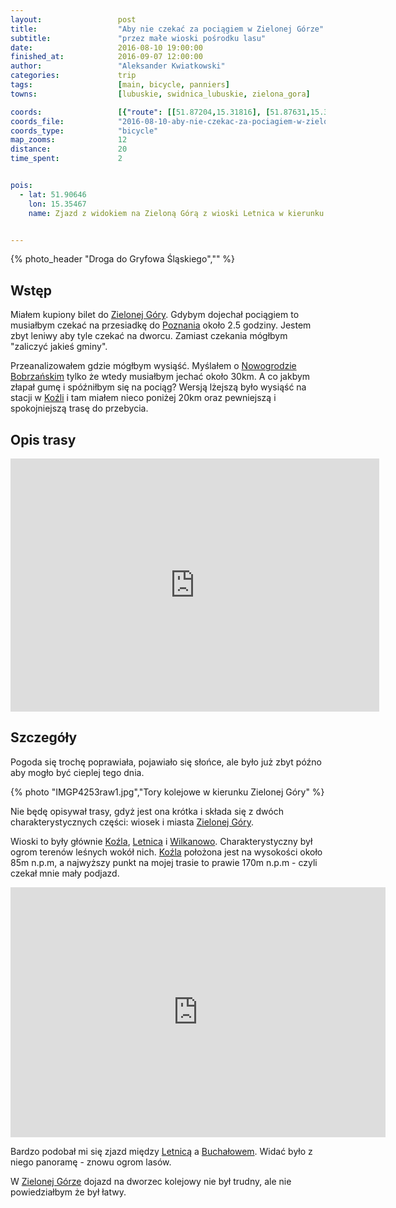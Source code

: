 ```yaml
---
layout:                 post
title:                  "Aby nie czekać za pociągiem w Zielonej Górze"
subtitle:               "przez małe wioski pośrodku lasu"
date:                   2016-08-10 19:00:00
finished_at:            2016-09-07 12:00:00
author:                 "Aleksander Kwiatkowski"
categories:             trip
tags:                   [main, bicycle, panniers]
towns:                  [lubuskie, swidnica_lubuskie, zielona_gora]

coords:                 [{"route": [[51.87204,15.31816], [51.87631,15.31215], [51.88650,15.31657], [51.89503,15.32751], [51.90374,15.34498], [51.90576,15.35395], [51.90999,15.35790], [51.91243,15.37150], [51.91987,15.39249], [51.92286,15.42716], [51.92222,15.43540], [51.91846,15.43738], [51.92005,15.43952], [51.92564,15.45540], [51.93622,15.49510], [51.94001,15.49415], [51.93966,15.50214], [51.94545,15.51398], [51.94717,15.51432]], "type": "bicycle"}]
coords_file:            "2016-08-10-aby-nie-czekac-za-pociagiem-w-zielonej-gorze.json"
coords_type:            "bicycle"
map_zooms:              12
distance:               20
time_spent:             2


pois:
  - lat: 51.90646
    lon: 15.35467
    name: Zjazd z widokiem na Zieloną Górą z wioski Letnica w kierunku Buchałowa.


---
```


{% photo_header "Droga do Gryfowa Śląskiego","" %}

[wiki-zielona-gora]: https://pl.wikipedia.org/wiki/Zielona_G%C3%B3ra
[wiki-poznan]: https://pl.wikipedia.org/wiki/Pozna%C5%84
[wiki-nowogrod]: https://pl.wikipedia.org/wiki/Nowogr%C3%B3d_Bobrza%C5%84ski
[wiki-kozla]: https://pl.wikipedia.org/wiki/Ko%C5%BAla
[wiki-letnica]: https://pl.wikipedia.org/wiki/Letnica_(wojew%C3%B3dztwo_lubuskie)
[wiki-wilkanowo]: https://pl.wikipedia.org/wiki/Wilkanowo_(wojew%C3%B3dztwo_lubuskie)
[wiki-buchalow]: https://pl.wikipedia.org/wiki/Bucha%C5%82%C3%B3w

Wstęp
-----

Miałem kupiony bilet do [Zielonej Góry][wiki-zielona-gora]. Gdybym dojechał
pociągiem to musiałbym
czekać na przesiadkę do [Poznania][wiki-poznan] około 2.5 godziny. Jestem zbyt leniwy
aby tyle czekać na dworcu. Zamiast czekania mógłbym "zaliczyć jakieś gminy".

Przeanalizowałem gdzie mógłbym wysiąść. Myślałem o [Nowogrodzie Bobrzańskim][wiki-nowogrod]
tylko że wtedy musiałbym jechać około 30km. A co jakbym złapał gumę i spóźniłbym się na
pociąg? Wersją lżejszą było wysiąść na stacji w [Koźli][wiki-kozla] i tam miałem nieco
poniżej 20km oraz pewniejszą i spokojniejszą trasę do przebycia.

Opis trasy
----------

<iframe height='405' width='590' frameborder='0' allowtransparency='true' scrolling='no' src='https://www.strava.com/activities/671669007/embed/239797b88ecd7843eea797980fde44e9c9890dbc'></iframe>

Szczegóły
---------

Pogoda się trochę poprawiała, pojawiało się słońce, ale było już zbyt późno
aby mogło być cieplej tego dnia.

{% photo "IMGP4253raw1.jpg","Tory kolejowe w kierunku Zielonej Góry" %}

Nie będę opisywał trasy, gdyż jest ona krótka i składa się z dwóch charakterystycznych
części: wiosek i miasta [Zielonej Góry][wiki-zielona-gora].

Wioski to były głównie [Koźla][wiki-kozla], [Letnica][wiki-letnica] i [Wilkanowo][wiki-wilkanowo].
Charakterystyczny był ogrom terenów leśnych wokół nich. [Koźla][wiki-kozla]
położona jest na wysokości około 85m n.p.m, a najwyższy punkt na
mojej trasie to prawie 170m n.p.m - czyli czekał mnie mały podjazd.

<div class="vimeo"><iframe src='http://player.vimeo.com/video/181651875' width="600" height="400" frameborder="0" webkitAllowFullScreen mozallowfullscreen allowFullScreen> </iframe></div>

Bardzo podobał mi się zjazd między [Letnicą][wiki-letnica] a [Buchałowem][wiki-buchalow].
Widać było z niego panoramę - znowu ogrom lasów.

W [Zielonej Górze][wiki-zielona-gora] dojazd na dworzec kolejowy nie był trudny,
ale nie powiedziałbym że był łatwy.
